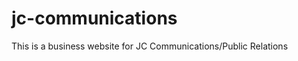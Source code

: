 jc-communications
=================
This is a business website for JC Communications/Public Relations 
